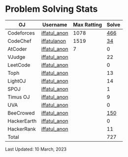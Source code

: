 # Problem Solving Stats

| OJ | Username | Max Ratting | Solve |
| -- | -------- | ----------- | ----- |
| Codeforces | [iffatul_anon](https://codeforces.com/profile/iffatul_anon)| 1078 | [466](https://github.com/iffatul-anon/CodeForces) |
| CodeChef | [iffatulanon](https://www.codechef.com/users/iffatulanon) | 1519 | [34](https://github.com/iffatul-anon/CodeChef) |
| AtCoder | [iffatul_anon](https://atcoder.jp/users/iffatul_anon) | 7 | 0 |
| VJudge | [iffatul_anon](https://vjudge.net/user/iffatul_anon) |  | 22 |
| LeetCode | [iffatul_anon]() |  | 0 |
| Toph | [iffatul_anon](https://toph.co/u/iffatul_anon) |  | 13 |
| LightOJ | [iffatul_anon](https://lightoj.com/user/iffatul_anon) |  |14 |
| SPOJ | [iffatul_anon](https://www.spoj.com/myaccount/) |  | 1 |  
| Timus OJ | [iffatul_anon](https://acm.timus.ru/author.aspx?id=341829) |  | 9 |
| UVA | [iffatul_anon](https://onlinejudge.org/index.php?option=com_comprofiler&Itemid=3) |  | 0 |
| BeeCrowed | [iffatul_anon](https://www.beecrowd.com.br/judge/en/profile/639169) |  | [150](https://github.com/iffatul-anon/BeeCrowd) | 
| HackerEarth | [iffatul_anon]() |  | 0 |
| HackerRank | [iffatul_anon](https://www.hackerrank.com/iffatul_anon?hr_r=1) |  | 11 |
| Total |  |  | 727 |

Last Updated: 10 March, 2023
